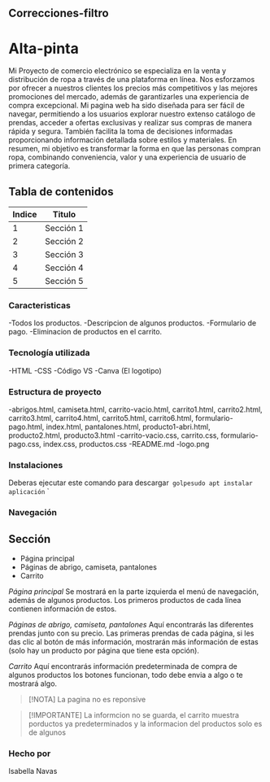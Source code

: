 ## Correcciones-filtro

# Alta-pinta
Mi Proyecto de comercio electrónico se especializa en la venta y distribución de ropa a través de una plataforma en línea. Nos esforzamos por ofrecer a nuestros clientes los precios más competitivos y las mejores promociones del mercado, además de garantizarles una experiencia de compra excepcional. Mi pagina web ha sido diseñada para ser fácil de navegar, permitiendo a los usuarios explorar nuestro extenso catálogo de prendas, acceder a ofertas exclusivas y realizar sus compras de manera rápida y segura. También facilita la toma de decisiones informadas proporcionando información detallada sobre estilos y materiales. En resumen, mi objetivo es transformar la forma en que las personas compran ropa, combinando conveniencia, valor y una experiencia de usuario de primera categoría.

## Tabla de contenidos
| Indice | Titulo |
|-- | -- |
| 1 | Sección 1 |
| 2 | Sección 2 |
| 3 | Sección 3 |
| 4 | Sección 4 |
| 5 | Sección 5 |

###  Caracteristicas
-Todos los productos.
-Descripcion de algunos productos.
-Formulario de pago.
-Eliminacion de productos en el carrito.

###   Tecnología utilizada
-HTML
-CSS
-Código VS
-Canva (El logotipo)

### Estructura de proyecto
-abrigos.html, camiseta.html, carrito-vacio.html, carrito1.html, carrito2.html, carrito3.html, carrito4.html, carrito5.html, carrito6.html, formulario-pago.html, index.html, pantalones.html, producto1-abri.html, producto2.html, producto3.html -carrito-vacio.css, carrito.css, formulario-pago.css, index.css, productos.css -README.md -logo.png

###  Instalaciones
Deberas ejecutar este comando para descargar`` golpesudo apt instalar aplicación`` `

### Navegación
## Sección 
- Página principal
- Páginas de abrigo, camiseta, pantalones
- Carrito

*Página principal*
Se mostrará en la parte izquierda el menú de navegación, además de algunos productos. Los primeros productos de cada línea contienen información de estos.

*Páginas de abrigo, camiseta, pantalones*
Aquí encontrarás las diferentes prendas junto con su precio. Las primeras prendas de cada página, si les das clic al botón de más información, mostrarán más información de estas (solo hay un producto por página que tiene esta opción).

*Carrito*
Aquí encontrarás información predeterminada de compra de algunos productos los botones funcionan, todo debe envia a algo o te mostrará algo.


> [!NOTA]
>La pagina no es reponsive 

>[!IMPORTANTE]
> La informcion no se guarda, el carrito muestra porductos ya predeterminados y la informacion del productos solo es de algunos

### Hecho por
Isabella Navas
